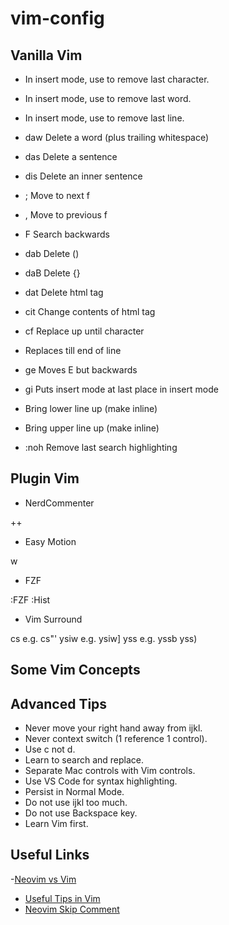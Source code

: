 # vim-config

## Vanilla Vim 

- <C-h> In insert mode, use to remove last character.
- <C-w> In insert mode, use to remove last word.
- <C-u> In insert mode, use to remove last line.

- daw Delete a word (plus trailing whitespace)
- das Delete a sentence 
- dis Delete an inner sentence 

- ; Move to next f
- , Move to previous f
- F Search backwards

- dab Delete ()
- daB Delete {}
- dat Delete html tag
- cit Change contents of html tag
- cf<character> Replace up until character
- <Shift-c> Replaces till end of line

- ge Moves E but backwards
- gi Puts insert mode at last place in insert mode

- <Shift-j> Bring lower line up (make inline)
- <Shift-k> Bring upper line up (make inline)

- :noh Remove last search highlighting

## Plugin Vim

- NerdCommenter

<Shift>++

- Easy Motion 

<Leader><Leader>w

- FZF

:FZF
:Hist

<Ctrl-ijkl>
<Ctrl-t>
<Ctrl-x>
<Ctrl-v>

- Vim Surround 

cs<character><character> e.g. cs"'
ysiw<character> e.g. ysiw]
yss<characted> e.g. yssb yss)

## Some Vim Concepts


## Advanced Tips
- Never move your right hand away from ijkl. 
- Never context switch (1 reference 1 control).
- Use c not d.
- Learn to search and replace.
- Separate Mac controls with Vim controls.
- Use VS Code for syntax highlighting.
- Persist in Normal Mode.
- Do not use ijkl too much.
- Do not use Backspace key.
- Learn Vim first.  

## Useful Links 
-[Neovim vs Vim](https://vi.stackexchange.com/questions/34/what-is-neovim-how-is-it-different-from-vim-and-why-should-i-care) 
- [Useful Tips in Vim](https://www.barbarianmeetscoding.com/blog/2019/02/08/boost-your-coding-fu-with-vscode-and-vim) 
- [Neovim Skip Comment](https://vi.stackexchange.com/questions/19663/neovim-single-line-comments-also-format-the-next-line)
